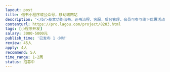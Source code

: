 ```yaml
---                
layout: post       
title: 借书小程序或公众号，移动端网站           
description: '</br>基本功能借书，还书流程，客服，后台管理，会员可参与线下优惠活动。</br>可网上下单，预约时间及线下借书点，取书，还书，也可快递上门。</br>会员分等级。</br>在公司预算及工期内可完成的，请留联系方式</br>'     
contenturl: https://pro.lagou.com/project/8203.html      
tags: [小程序开发]            
salary: 3000-5000元          
publish_time: '已发布 1 小时'         
review: 45人                   
apply: 4人                   
recommend: 5人                   
time_range: 1-2周              
status: 招募中                  
---                 
```

